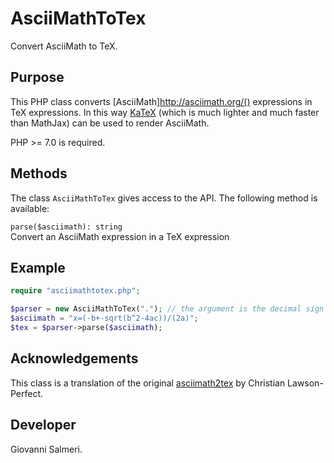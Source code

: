 # AsciiMathToTex

Convert AsciiMath to TeX.

## Purpose

This PHP class converts [AsciiMath]http://asciimath.org/() expressions in TeX expressions. In this way [KaTeX](https://katex.org/) (which is much lighter and much faster than MathJax) can be used to render AsciiMath.

PHP >= 7.0 is required.

## Methods

The class `AsciiMathToTex` gives access to the API. The following method is available:

`parse($asciimath): string`  
Convert an AsciiMath expression in a TeX expression

## Example

```php
require "asciimathtotex.php";

$parser = new AsciiMathToTex("."); // the argument is the decimal sign
$asciimath = "x=(-b+-sqrt(b^2-4ac))/(2a)";
$tex = $parser->parse($asciimath);
```

## Acknowledgements

This class is a translation of the original [asciimath2tex](https://github.com/christianp/asciimath2tex) by Christian Lawson-Perfect.

## Developer

Giovanni Salmeri.
